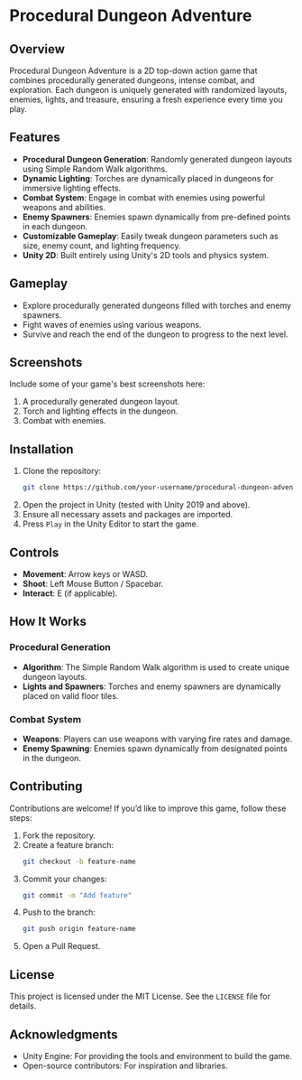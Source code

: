 # Procedural Dungeon Adventure

## Overview
Procedural Dungeon Adventure is a 2D top-down action game that combines procedurally generated dungeons, intense combat, and exploration. Each dungeon is uniquely generated with randomized layouts, enemies, lights, and treasure, ensuring a fresh experience every time you play.

## Features
- **Procedural Dungeon Generation**: Randomly generated dungeon layouts using Simple Random Walk algorithms.
- **Dynamic Lighting**: Torches are dynamically placed in dungeons for immersive lighting effects.
- **Combat System**: Engage in combat with enemies using powerful weapons and abilities.
- **Enemy Spawners**: Enemies spawn dynamically from pre-defined points in each dungeon.
- **Customizable Gameplay**: Easily tweak dungeon parameters such as size, enemy count, and lighting frequency.
- **Unity 2D**: Built entirely using Unity's 2D tools and physics system.

## Gameplay
- Explore procedurally generated dungeons filled with torches and enemy spawners.
- Fight waves of enemies using various weapons.
- Survive and reach the end of the dungeon to progress to the next level.

## Screenshots
Include some of your game's best screenshots here:
1. A procedurally generated dungeon layout.
2. Torch and lighting effects in the dungeon.
3. Combat with enemies.

## Installation
1. Clone the repository:
    ```bash
    git clone https://github.com/your-username/procedural-dungeon-adventure.git
    ```
2. Open the project in Unity (tested with Unity 2019 and above).
3. Ensure all necessary assets and packages are imported.
4. Press `Play` in the Unity Editor to start the game.

## Controls
- **Movement**: Arrow keys or WASD.
- **Shoot**: Left Mouse Button / Spacebar.
- **Interact**: E (if applicable).

## How It Works
### Procedural Generation
- **Algorithm**: The Simple Random Walk algorithm is used to create unique dungeon layouts.
- **Lights and Spawners**: Torches and enemy spawners are dynamically placed on valid floor tiles.

### Combat System
- **Weapons**: Players can use weapons with varying fire rates and damage.
- **Enemy Spawning**: Enemies spawn dynamically from designated points in the dungeon.

## Contributing
Contributions are welcome! If you’d like to improve this game, follow these steps:
1. Fork the repository.
2. Create a feature branch:
    ```bash
    git checkout -b feature-name
    ```
3. Commit your changes:
    ```bash
    git commit -m "Add feature"
    ```
4. Push to the branch:
    ```bash
    git push origin feature-name
    ```
5. Open a Pull Request.

## License
This project is licensed under the MIT License. See the `LICENSE` file for details.

## Acknowledgments
- Unity Engine: For providing the tools and environment to build the game.
- Open-source contributors: For inspiration and libraries.
